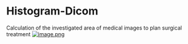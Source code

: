 # Histogram-Dicom
Calculation of the investigated area of medical images to plan surgical treatment 
[![image.png](https://s9.postimg.cc/4wejxdbsv/image.png)](https://postimg.cc/image/595y3ju2j/)
